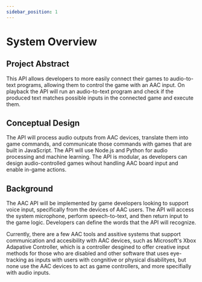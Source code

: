 ```yaml
---
sidebar_position: 1
---
```


# System Overview

## Project Abstract
This API allows developers to more easily connect their games to audio-to-text programs, allowing them to control the game with an AAC input. On playback the API will run an audio-to-text program and check if the produced text matches possible inputs in the connected game and execute them.
## Conceptual Design
The API will process audio outputs from AAC devices, translate them into game commands, and communicate those commands with games that are built in JavaScript. The API will use Node.js and Python for audio processing and machine learning. The API is modular, as developers can design audio-controlled games wihout handling AAC board input and enable in-game actions. 

## Background
The AAC API will be implemented by game developers looking to support voice input, specifically from the devices of AAC users. The API will access the system microphone, perform speech-to-text, and then return input to the game logic. Developers can define the words that the API will recognize.

Currently, there are a few AAC tools and assitive systems that support communication and accesibility with AAC devices, such as Microsoft's Xbox Adapative Controller, which is a controller desgined to offer creative input methods for those who are disabled and other software that uses eye-tracking as inputs with users with congnitive or physical disabilityes, but none use the AAC devices to act as game controllers, and more specifially with audio inputs. 
